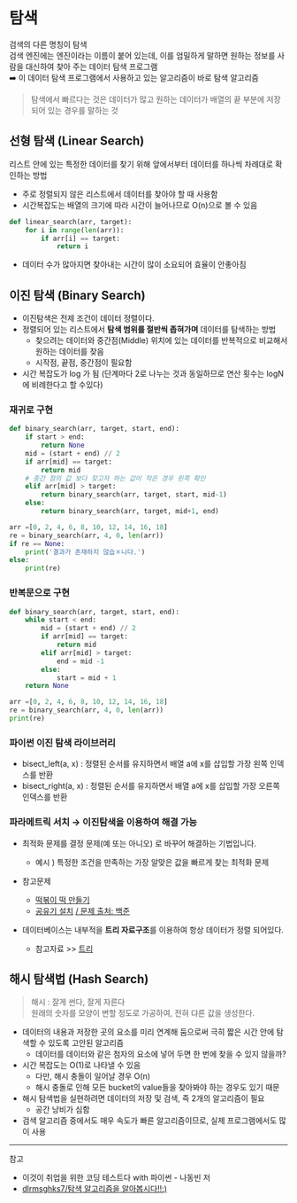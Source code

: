# 탐색
검색의 다른 명칭이 탐색  
검색 엔진에는 엔진이라는 이름이 붙어 있는데, 이를 엄밀하게 말하면 원하는 정보를 사람을 대신하여 찾아 주는 데이터 탐색 프로그램  
➡️ 이 데이터 탐색 프로그램에서 사용하고 있는 알고리즘이 바로 탐색 알고리즘   

> 탐색에서 빠르다는 것은 데이터가 많고 원하는 데이터가 배열의 끝 부분에 저장되어 있는 경우를 말하는 것  
>

## 선형 탐색 (Linear Search)
리스트 안에 있는 특정한 데이터를 찾기 위해 앞에서부터 데이터를 하나씩 차례대로 확인하는 방법
- 주로 정렬되지 않은 리스트에서 데이터를 찾아야 할 때 사용함
- 시간복잡도는 배열의 크기에 따라 시간이 늘어나므로 O(n)으로 볼 수 있음
```python
def linear_search(arr, target):
    for i in range(len(arr)):
        if arr[i] == target:
            return i
```
- 데이터 수가 많아지면 찾아내는 시간이 많이 소요되어 효율이 안좋아짐

## 이진 탐색 (Binary Search)
- 이진탐색은 전제 조건이 데이터 정렬이다.
- 정렬되어 있는 리스트에서 **탐색 범위를 절반씩 좁혀가며** 데이터를 탐색하는 방법
    - 찾으려는 데이터와 중간점(Middle) 위치에 있는 데이터를 반복적으로 비교해서 원하는 데이터를 찾음
    - 시작점, 끝점, 중간점이 필요함
- 시간 복잡도가 log 가 됨 (단계마다 2로 나누는 것과 동일하므로 연산 횟수는 logN에 비례한다고 할 수있다)

### 재귀로 구현
```python
def binary_search(arr, target, start, end):
    if start > end:
        return None
    mid = (start + end) // 2
    if arr[mid] == target:
        return mid
    # 중간 점의 값 보다 찾고자 하는 값이 작은 경우 왼쪽 확인
    elif arr[mid] > target:
        return binary_search(arr, target, start, mid-1)
    else:
        return binary_search(arr, target, mid+1, end)

arr =[0, 2, 4, 6, 8, 10, 12, 14, 16, 18]
re = binary_search(arr, 4, 0, len(arr))
if re == None:
    print('결과가 존재하지 않습ㅈ니다.')
else:
    print(re)
```

### 반복문으로 구현
```python
def binary_search(arr, target, start, end):
    while start < end:
        mid = (start + end) // 2
        if arr[mid] == target:
            return mid
        elif arr[mid] > target:
            end = mid -1
        else:
            start = mid + 1
    return None

arr =[0, 2, 4, 6, 8, 10, 12, 14, 16, 18]
re = binary_search(arr, 4, 0, len(arr))
print(re)
```

### 파이썬 이진 탐색 라이브러리
- bisect_left(a, x) : 정렬된 순서를 유지하면서 배열 a에 x를 삽입할 가장 왼쪽 인덱스를 반환
- bisect_right(a, x) :  정렬된 순서를 유지하면서 배열 a에 x를 삽입할 가장 오른쪽 인덱스를 반환

### 파라메트릭 서치 → 이진탐색을 이용하여 해결 가능
- 최적화 문제를 결정 문제(예 또는 아니오) 로 바꾸어 해결하는 기법입니다.
    - 예시 ) 특정한 조건을 만족하는 가장 알맞은 값을 빠르게 찾는 최적화 문제
- 참고문제
    - [떡볶이 떡 만들기](https://github.com/SeeunChoi1/python-for-coding-test/blob/master/07/2.py)
    - [공유기 설치](https://github.com/SeeunChoi1/python-for-coding-test/blob/master/07/5.py) [/ 문제 출처: 백준](https://www.acmicpc.net/problem/2110)

- 데이터베이스는 내부적을 **트리 자료구조**를 이용하여 항상 데이터가 정렬 되어있다.
    - 참고자료 >> [트리](../dataStructure/tree.md)

## 해시 탐색법 (Hash Search)
> 해시 : 잘게 썬다, 잘게 자른다  
> 원래의 숫자를 모양이 변할 정도로 가공하여, 전혀 댜른 값을 생성한다.

- 데이터의 내용과 저장한 곳의 요소를 미리 연계해 둠으로써 극히 짧은 시간 안에 탐색할 수 있도록 고안된 알고리즘
    - 데이터를 데이터와 같은 첨자의 요소에 넣어 두면 한 번에 찾을 수 있지 않을까?
- 시간 복잡도는 O(1)로 나타낼 수 있음
    - 다만, 해시 충돌이 일어날 경우 O(n)
    - 해시 충돌로 인해 모든 bucket의 value들을 찾아봐야 하는 경우도 있기 때문
- 해시 탐색법을 실현하려면 데이터의 저장 및 검색, 즉 2개의 알고리즘이 필요
    - 공간 낭비가 심함
- 검색 알고리즘 중에서도 매우 속도가 빠른 알고리즘이므로, 실제 프로그램에서도 많이 사용

---
참고
- 이것이 취업을 위한 코딩 테스트다 with 파이썬 - 나동빈 저
- [dlrmsghks7/탐색 알고리즘을 알아봅시다!!:)](https://velog.io/@dlrmsghks7/%ED%83%90%EC%83%89-%EC%95%8C%EA%B3%A0%EB%A6%AC%EC%A6%98%EC%9D%84-%EC%95%8C%EC%95%84%EB%B4%85%EC%8B%9C%EB%8B%A4)